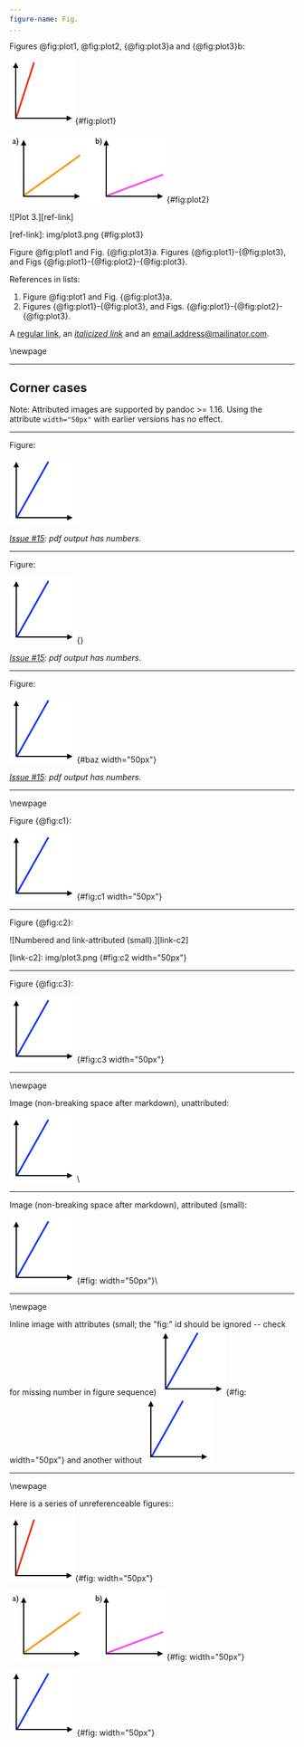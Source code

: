 ```yaml
---
figure-name: Fig.
...
```


Figures @fig:plot1, @fig:plot2, {@fig:plot3}a and {@fig:plot3}b:

![Plot 1.](img/plot1.png){#fig:plot1}

![Plot 2.](img/plot2.png){#fig:plot2}

![Plot 3.][ref-link]

[ref-link]: img/plot3.png {#fig:plot3}

Figure @fig:plot1 and Fig. {@fig:plot3}a.  Figures {@fig:plot1}-{@fig:plot3}, and Figs {@fig:plot1}-{@fig:plot2}-{@fig:plot3}.

References in lists:

 1. Figure @fig:plot1 and Fig. {@fig:plot3}a.
 2. Figures {@fig:plot1}-{@fig:plot3}, and Figs. 
    {@fig:plot1}-{@fig:plot2}-{@fig:plot3}.

A [regular link](http://example.com/), an [*italicized link*](http://example.com/) and an email.address@mailinator.com.


\newpage

****

Corner cases
------------

Note: Attributed images are supported by pandoc >= 1.16.  Using the attribute `width="50px"` with earlier versions has no effect.

****

Figure:

![Unnumbered and unattributed.](img/plot3.png)

*[Issue #15](https://github.com/tomduck/pandoc-fignos/issues/15): pdf output has numbers.*

****

Figure:

![Unnumbered and with empty attributes.](img/plot3.png){}

*[Issue #15](https://github.com/tomduck/pandoc-fignos/issues/15): pdf output has numbers.*

****

Figure:

![Unnumbered and attributed (small).](img/plot3.png){#baz width="50px"}

*[Issue #15](https://github.com/tomduck/pandoc-fignos/issues/15): pdf output has numbers.*

****

\newpage

Figure {@fig:c1}:

![Numbered and attributed (small).](img/plot3.png){#fig:c1 width="50px"}

****

Figure {@fig:c2}:

![Numbered and link-attributed (small).][link-c2]

[link-c2]: img/plot3.png {#fig:c2 width="50px"}

****

Figure {@fig:c3}:

![Numbered and attributed (small) with breaking space after markdown.](img/plot3.png){#fig:c3 width="50px"} 

****

\newpage

Image (non-breaking space after markdown), unattributed:

![Caption should not show.](img/plot3.png)\ 

****

Image (non-breaking space after markdown), attributed (small):

![Caption should not show.](img/plot3.png){#fig: width="50px"}\ 

****

\newpage

Inline image with attributes (small; the "fig:" id should be ignored -- check for missing number in figure sequence)
![Caption should not show.](img/plot3.png){#fig: width="50px"}
and another without
![Caption should not show.](img/plot3.png)

****

\newpage

Here is a series of unreferenceable figures::

![Unreferenceable 1.](img/plot1.png){#fig: width="50px"}

![Unreferenceable 2.](img/plot2.png){#fig: width="50px"}

![Unreferenceable 3.](img/plot3.png){#fig: width="50px"}
